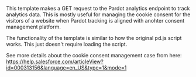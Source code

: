 This template makes a GET request to the Pardot analytics endpoint to track analytics data. This is mostly useful for managing the cookie consent for the visitors of a website when Pardot tracking is aligned with anohter consent management platform.

The functionality of the template is similar to how the original pd.js script works. This just doesn't require loading the script.

See more details about the cookie consent management case from here: https://help.salesforce.com/articleView?id=000313156&language=en_US&type=1&mode=1